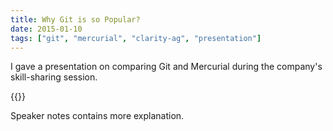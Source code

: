 ```yaml
---
title: Why Git is so Popular?
date: 2015-01-10
tags: ["git", "mercurial", "clarity-ag", "presentation"]
---
```


I gave a presentation on comparing Git and Mercurial during the company's skill-sharing session.

<!-- Presentation saved on Drive oleksandr.redko [at] clarity-ag.net -->
{{<gslides src="https://docs.google.com/presentation/d/e/2PACX-1vTRyomHmMf1G2o-W7cTw6uLJ22xVCSwWjFb9jbg0eirnDoFUCffXcA4PjpCRY0KyjGfwl59LPBQwp8p/embed?start=false&loop=false&delayms=3000" >}}

Speaker notes contains more explanation.

